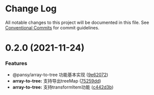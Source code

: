 # Change Log

All notable changes to this project will be documented in this file.
See [Conventional Commits](https://conventionalcommits.org) for commit guidelines.

# 0.2.0 (2021-11-24)


### Features

* @pansy/array-to-tree 功能基本实现 ([9e62072](https://github.com/pansyjs/utils/commit/9e620724c7cbaac669ee5c90a98c5ae19e514748))
* **array-to-tree:** 支持导出treeMap ([75259dd](https://github.com/pansyjs/utils/commit/75259dd3f640e1d8bafb60dc808bdfd209855042))
* **array-to-tree:** 支持transformItem功能 ([c442d3b](https://github.com/pansyjs/utils/commit/c442d3b723763488ce92e7006c43a6c20ad4901b))
